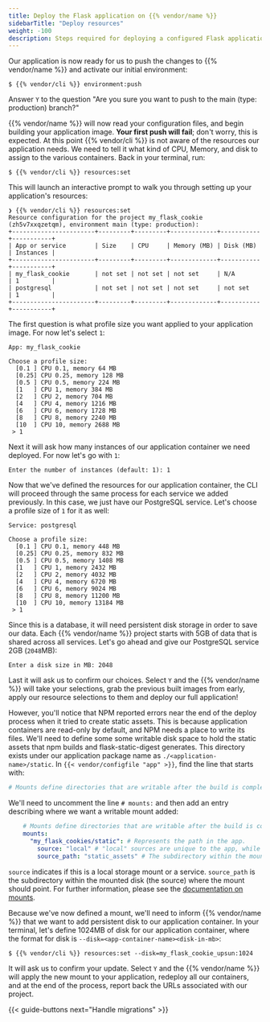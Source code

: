 ```yaml
---
title: Deploy the Flask application on {{% vendor/name %}}
sidebarTitle: "Deploy resources"
weight: -100
description: Steps required for deploying a configured Flask application to {{% vendor/name %}}.
---
```


Our application is now ready for us to push the changes to {{% vendor/name %}} and activate our initial environment:

```shell
$ {{% vendor/cli %}} environment:push
```

Answer `Y` to the question "Are you sure you want to push to the main (type: production) branch?"

{{% vendor/name %}} will now read your configuration files, and begin building your application image. **Your first push
will fail**; don't worry, this is expected. At this point {{% vendor/cli %}} is not aware of the resources
our application needs. We need to tell it what kind of CPU, Memory, and disk to assign to the various containers. Back
in your terminal, run:

```shell
$ {{% vendor/cli %}} resources:set
```

This will launch an interactive prompt to walk you through setting up your application's resources:

```shell
❯ {{% vendor/cli %}} resources:set
Resource configuration for the project my_flask_cookie (zh5v7xxqzetqm), environment main (type: production):
+-----------------------+---------+---------+-------------+-----------+-----------+
| App or service        | Size    | CPU     | Memory (MB) | Disk (MB) | Instances |
+-----------------------+---------+---------+-------------+-----------+-----------+
| my_flask_cookie       | not set | not set | not set     | N/A       | 1         |
| postgresql            | not set | not set | not set     | not set   | 1         |
+-----------------------+---------+---------+-------------+-----------+-----------+
```

The first question is what profile size you want applied to your application image. For now let's select `1`:
```shell
App: my_flask_cookie

Choose a profile size:
  [0.1 ] CPU 0.1, memory 64 MB
  [0.25] CPU 0.25, memory 128 MB
  [0.5 ] CPU 0.5, memory 224 MB
  [1   ] CPU 1, memory 384 MB
  [2   ] CPU 2, memory 704 MB
  [4   ] CPU 4, memory 1216 MB
  [6   ] CPU 6, memory 1728 MB
  [8   ] CPU 8, memory 2240 MB
  [10  ] CPU 10, memory 2688 MB
 > 1
```
Next it will ask how many instances of our application container we need deployed. For now let's go with `1`:
```shell
Enter the number of instances (default: 1): 1
```

Now that we've defined the resources for our application container, the CLI will proceed through the same process for
each service we added previously. In this case, we just have our PostgreSQL service. Let's choose a profile size of `1`
for it as well:
```shell
Service: postgresql

Choose a profile size:
  [0.1 ] CPU 0.1, memory 448 MB
  [0.25] CPU 0.25, memory 832 MB
  [0.5 ] CPU 0.5, memory 1408 MB
  [1   ] CPU 1, memory 2432 MB
  [2   ] CPU 2, memory 4032 MB
  [4   ] CPU 4, memory 6720 MB
  [6   ] CPU 6, memory 9024 MB
  [8   ] CPU 8, memory 11200 MB
  [10  ] CPU 10, memory 13184 MB
 > 1
```
Since this is a database, it will need persistent disk storage in order to save our data. Each {{% vendor/name %}}
project starts with 5GB of data that is shared across all services. Let's go ahead and give our PostgreSQL service
2GB (`2048`MB):
```shell
Enter a disk size in MB: 2048
```
Last it will ask us to confirm our choices. Select `Y` and the {{% vendor/name %}} will take your selections, grab the
previous built images from early, apply our resource selections to them and deploy our full application!

However, you'll notice that NPM reported errors near the end of the deploy process when it tried to create static assets.
This is because application containers are read-only by default, and NPM needs a place to write its files. We'll need
to define some some writable disk space to hold the static assets that npm builds and flask-static-digest generates.
This directory exists under our application package name as `./<application-name>/static`. In
`{{< vendor/configfile "app" >}}`, find the line that starts with:

```yaml {configFile="app"}
# Mounts define directories that are writable after the build is complete
```

We'll need to uncomment the line `# mounts:` and then add an entry describing where we want a writable
mount added:

```yaml {configFile="app"}
    # Mounts define directories that are writable after the build is complete.
    mounts:
      "my_flask_cookies/static": # Represents the path in the app.
        source: "local" # "local" sources are unique to the app, while "service" sources can be shared among apps.
        source_path: "static_assets" # The subdirectory within the mounted disk (the source) where the mount should point.
```

`source` indicates if this is a local storage mount or a service. `source_path` is the subdirectory within
the mounted disk (the source) where the mount should point. For further information, please see the
[documentation on mounts](/create-apps/app-reference/_index.md#mounts).

Because we've now defined a mount, we'll need to inform {{% vendor/name %}} that we want to add persistent disk to our
application container. In your terminal, let's define 1024MB of disk for our application container, where the format for
disk is `--disk=<app-container-name><disk-in-mb>`:

```shell
$ {{% vendor/cli %}} resources:set --disk=my_flask_cookie_upsun:1024
```
It will ask us to confirm your update. Select `Y` and the {{% vendor/name %}} will apply the new mount to your
application, redeploy all our containers, and at the end of the process, report back the URLs associated with our
project.

{{< guide-buttons next="Handle migrations" >}}
